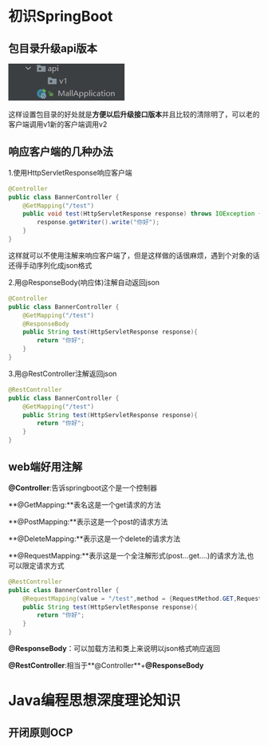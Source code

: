 # 初识SpringBoot

## 包目录升级api版本

![](https://github.com/JOYBOY-777/shoppingmall/blob/main/pic/api%E5%8D%87%E7%BA%A7%E7%89%88%E6%9C%AC.jpg?raw=true)

这样设置包目录的好处就是**方便以后升级接口版本**并且比较的清除明了，可以老的客户端调用v1新的客户端调用v2



## 响应客户端的几种办法

1.使用HttpServletResponse响应客户端

```java
@Controller
public class BannerController {
    @GetMapping("/test")
    public void test(HttpServletResponse response) throws IOException {
        response.getWriter().write("你好");
    }
}
```

这样就可以不使用注解来响应客户端了，但是这样做的话很麻烦，遇到个对象的话还得手动序列化成json格式

2.用@ResponseBody(响应体)注解自动返回json

```java
@Controller
public class BannerController {
    @GetMapping("/test")
    @ResponseBody
    public String test(HttpServletResponse response){
        return "你好";
    }
}
```

3.用@RestController注解返回json

```java
@RestController
public class BannerController {
    @GetMapping("/test")
    public String test(HttpServletResponse response){
        return "你好";
    }
}
```



## web端好用注解

**@Controller**:告诉springboot这个是一个控制器

**@GetMapping:**表名这是一个get请求的方法

**@PostMapping:**表示这是一个post的请求方法

**@DeleteMapping:**表示这是一个delete的请求方法

**@RequestMapping:**表示这是一个全注解形式(post...get....)的请求方法,也可以限定请求方式

```java
@RestController
public class BannerController {
    @RequestMapping(value = "/test",method = {RequestMethod.GET,RequestMethod.POST})
    public String test(HttpServletResponse response){
        return "你好";
    }
}
```

**@ResponseBody**：可以加载方法和类上来说明以json格式响应返回

**@RestController**:相当于**@Controller**+**@ResponseBody**



# Java编程思想深度理论知识

## 开闭原则OCP







